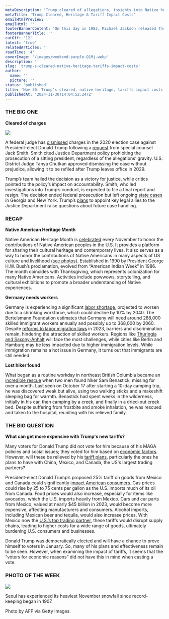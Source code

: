 ```yaml
---
metaDescription: 'Trump cleared of allegations, insights into Native heritage, and the impact of tariffs on U.S. costs. Get the latest news.'
metaTitle: 'Trump Cleared, Heritage & Tariff Impact Costs'
emailHtmlPreview: ''
emailHtml: ''
footerBannerContent: 'On this day in 1982, Michael Jackson released Thriller, which became the best-selling album in the world and won a record-setting eight Grammy Awards.'
footerBannerTitle: ''
cutOff: '12'
latest: 'true'
relatedArticles: ''
readTime: '4'
coverImage: '/images/weekend-purple-Q1Mj.webp'
description: ''
slug: 'trump-s-cleared-native-heritage-tariffs-impact-costs'
author:
  name: ''
  picture: ''
status: 'published'
title: 'Nov 30: Trump’s cleared, native heritage, tariffs impact costs'
publishedAt: '2024-11-30T14:04:52.247Z'
---
```


### THE BIG ONE

**Cleared of charges**

![](/images/weekend-purple-M0NT.webp)

A federal judge has [dismissed](https://www.cbsnews.com/news/jack-smith-dismiss-charges-trump-d-c-election-case/) charges in the 2020 election case against President-elect Donald Trump following a [request](https://storage.courtlistener.com/recap/gov.uscourts.dcd.258149/gov.uscourts.dcd.258149.281.0_5.pdf) from special counsel Jack Smith. Smith cited Justice Department policy prohibiting the prosecution of a sitting president, regardless of the allegations’ gravity. U.S. District Judge Tanya Chutkan approved dismissing the case without prejudice, allowing it to be refiled after Trump leaves office in 2029.

Trump’s team hailed the decision as a victory for justice, while critics pointed to the policy’s impact on accountability. Smith, who led investigations into Trump’s conduct, is expected to file a final report and resign. The decision ended federal prosecution but left ongoing [state cases](https://www.axios.com/2024/11/25/trump-legal-cases-status) in Georgia and New York. Trump’s [plans](https://www.bbc.com/news/articles/cp9zjl2d3m7o) to appoint key legal allies to the Justice Department raise questions about future case handling.

### RECAP

**Native American Heritage Month**

Native American Heritage Month is [celebrated](https://www.today.com/life/holidays/when-is-native-american-heritage-month-rcna178125) every November to honor the contributions of Native American peoples in the U.S. It provides a platform for sharing their cultural heritage and contemporary lives. It also serves as a way to honor the contributions of Native Americans in many aspects of US culture and livelihood [(see photos)](https://www.axios.com/2024/11/28/in-photos-native-american-heritage-month). Established in 1990 by President George H.W. Bush’s proclamation, evolved from “American Indian Week” in 1986. The month coincides with Thanksgiving, which represents colonization for many Native Americans. Activities include powwows, storytelling, and cultural exhibitions to promote a broader understanding of Native experiences.

**Germany needs workers**

Germany is experiencing a significant [labor shortage](https://www.dw.com/en/germany-needs-288000-foreign-workers-annually-until-2040-study/a-70885279#:~:text=Germany%3A%20288%2C000%20foreign%20workers%20needed%20annually%20until%202040,-11%2F26%2F2024&text=Despite%20recent%20reforms%20to%20labor,to%20be%20filled%20by%20immigrants.), projected to worsen due to a shrinking workforce, which could decline by 10% by 2040. The Bertelsmann Foundation estimates that Germany will need around 288,000 skilled immigrant workers annually and possibly up to 368,000 by 2060. Despite [reforms to labor migration laws](https://www.dw.com/en/germanys-new-immigration-law-promises-easier-visa-process/a-66000520) in 2023, barriers and discrimination remain, hindering the attraction of skilled workers. Regions like [Thuringia and Saxony-Anhalt](https://www.google.com/maps/place/Saxony-Anhalt,+Germany/@51.9841583,10.5549464,8z/data=!3m1!4b1!4m6!3m5!1s0x47a5f099e8512481:0xd11dc516e80ede74!8m2!3d51.9502649!4d11.6922734!16zL20vMDlocmM?entry=ttu&g_ep=EgoyMDI0MTEyNC4xIKXMDSoASAFQAw%3D%3D) will face the most challenges, while cities like Berlin and Hamburg may be less impacted due to higher immigration levels. While immigration remains a hot issue in Germany, it turns out that immigrants are still needed.

**Lost hiker found**

What began as a routine workday in northeast British Columbia became an [incredible rescue](https://edition.cnn.com/2024/11/27/americas/canada-british-columbia-lost-hiker-intl-latam/index.html) when two men found hiker Sam Benastick, missing for over a month. Last seen on October 17 after starting a 10-day camping trip, he was discovered weak but alive, using two walking sticks and a makeshift sleeping bag for warmth. Benastick had spent weeks in the wilderness, initially in his car, then camping by a creek, and finally in a dried-out creek bed. Despite suffering from frostbite and smoke inhalation, he was rescued and taken to the hospital, reuniting with his relieved family.

### THE BIG QUESTION

**What can get more expensive with Trump's new tariffs?**

Many voters for Donald Trump did not vote for him because of his MAGA policies and social issues; they voted for him based on [economic factors](https://apnews.com/article/trump-harris-economy-immigration-11db37c033328a7ef6af71fe0a104604). However, will these be relieved by his [tariff plans](https://www.theguardian.com/us-news/2024/nov/27/trump-tariffs-explained), particularly the ones he plans to have with China, Mexico, and Canada, the US's largest trading partners?

President-elect Donald Trump’s proposed 25% tariff on goods from Mexico and Canada could significantly [impact American consumers](https://edition.cnn.com/2024/11/26/business/tariffs-mexico-canada-more-expensive/index.html). Gas prices could rise by 25 to 75 cents per gallon as the U.S. imports much of its oil from Canada. Food prices would also increase, especially for items like avocados, which the U.S. imports heavily from Mexico. Cars and car parts from Mexico, valued at nearly $45 billion in 2023, would become more expensive, affecting manufacturers and consumers. Alcohol imports, including Mexican beer and tequila, would also increase prices. With Mexico now the [U.S.’s top trading partner](https://www.forbes.com/sites/kenroberts/2024/02/07/2023-results-are-in-us-has-new-top-port-trade-partner-export-import/), these tariffs would disrupt supply chains, leading to higher costs for a wide range of goods, ultimately burdening U.S. consumers and businesses.

Donald Trump was democratically elected and will have a chance to prove himself to voters in January. So, many of his plans and effectiveness remain to be seen. However, when examining the impact of tariffs, it seems that the “voters for economic reasons” did not have this in mind when casting a vote.

### PHOTO OF THE WEEK

![](/images/seoul-has-recorded-its-heaviest-november-snowfall-since-records-began-over-a-century-ago-in-1907.-EyOD.webp)

Seoul has experienced its heaviest November snowfall since record-keeping began in 1907.

Photo by AFP via Getty Images.